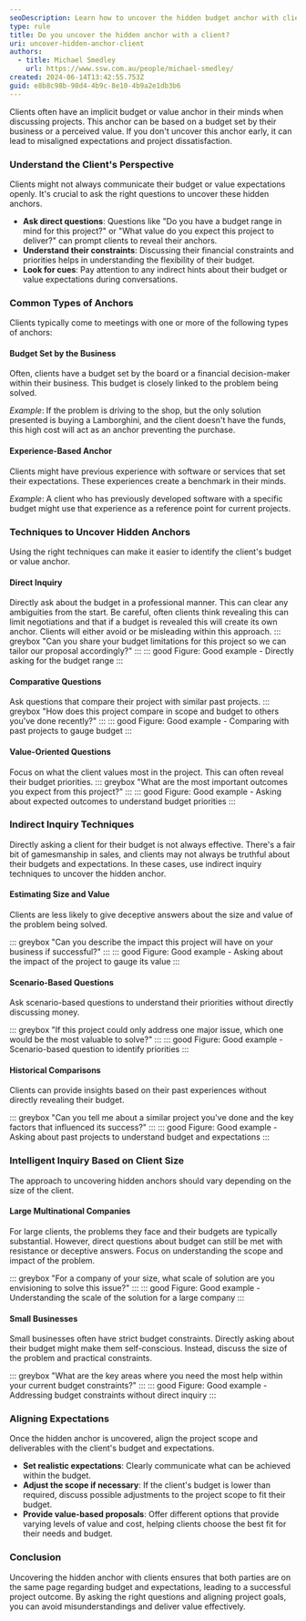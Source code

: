 ```yaml
---
seoDescription: Learn how to uncover the hidden budget anchor with clients to set realistic expectations and align project goals.
type: rule
title: Do you uncover the hidden anchor with a client?
uri: uncover-hidden-anchor-client
authors:
  - title: Michael Smedley
    url: https://www.ssw.com.au/people/michael-smedley/
created: 2024-06-14T13:42:55.753Z
guid: e8b8c98b-98d4-4b9c-8e10-4b9a2e1db3b6
---
```


Clients often have an implicit budget or value anchor in their minds when discussing projects. This anchor can be based on a budget set by their business or a perceived value. If you don't uncover this anchor early, it can lead to misaligned expectations and project dissatisfaction.

<!--endintro-->

### Understand the Client's Perspective

Clients might not always communicate their budget or value expectations openly. It's crucial to ask the right questions to uncover these hidden anchors.

* **Ask direct questions**: Questions like "Do you have a budget range in mind for this project?" or "What value do you expect this project to deliver?" can prompt clients to reveal their anchors.
* **Understand their constraints**: Discussing their financial constraints and priorities helps in understanding the flexibility of their budget.
* **Look for cues**: Pay attention to any indirect hints about their budget or value expectations during conversations.

### Common Types of Anchors

Clients typically come to meetings with one or more of the following types of anchors:

#### Budget Set by the Business
Often, clients have a budget set by the board or a financial decision-maker within their business. This budget is closely linked to the problem being solved.

*Example*: If the problem is driving to the shop, but the only solution presented is buying a Lamborghini, and the client doesn't have the funds, this high cost will act as an anchor preventing the purchase.

#### Experience-Based Anchor
Clients might have previous experience with software or services that set their expectations. These experiences create a benchmark in their minds.

*Example*: A client who has previously developed software with a specific budget might use that experience as a reference point for current projects.

### Techniques to Uncover Hidden Anchors

Using the right techniques can make it easier to identify the client's budget or value anchor.

#### Direct Inquiry
Directly ask about the budget in a professional manner. This can clear any ambiguities from the start. 
Be careful, often clients think revealing this can limit negotiations and that if a budget is revealed this will create its own anchor. Clients will either avoid or be misleading within this approach. 
::: greybox
"Can you share your budget limitations for this project so we can tailor our proposal accordingly?"
:::
::: good
Figure: Good example - Directly asking for the budget range
:::

#### Comparative Questions
Ask questions that compare their project with similar past projects.
::: greybox
"How does this project compare in scope and budget to others you've done recently?"
:::
::: good
Figure: Good example - Comparing with past projects to gauge budget
:::

#### Value-Oriented Questions
Focus on what the client values most in the project. This can often reveal their budget priorities.
::: greybox
"What are the most important outcomes you expect from this project?"
:::
::: good
Figure: Good example - Asking about expected outcomes to understand budget priorities
:::

### Indirect Inquiry Techniques

Directly asking a client for their budget is not always effective. There's a fair bit of gamesmanship in sales, and clients may not always be truthful about their budgets and expectations. In these cases, use indirect inquiry techniques to uncover the hidden anchor.

#### Estimating Size and Value
Clients are less likely to give deceptive answers about the size and value of the problem being solved.

::: greybox
"Can you describe the impact this project will have on your business if successful?"
:::
::: good
Figure: Good example - Asking about the impact of the project to gauge its value
:::

#### Scenario-Based Questions
Ask scenario-based questions to understand their priorities without directly discussing money.

::: greybox
"If this project could only address one major issue, which one would be the most valuable to solve?"
:::
::: good
Figure: Good example - Scenario-based question to identify priorities
:::

#### Historical Comparisons
Clients can provide insights based on their past experiences without directly revealing their budget.

::: greybox
"Can you tell me about a similar project you've done and the key factors that influenced its success?"
:::
::: good
Figure: Good example - Asking about past projects to understand budget and expectations
:::

### Intelligent Inquiry Based on Client Size

The approach to uncovering hidden anchors should vary depending on the size of the client.

#### Large Multinational Companies
For large clients, the problems they face and their budgets are typically substantial. However, direct questions about budget can still be met with resistance or deceptive answers. Focus on understanding the scope and impact of the problem.

::: greybox
"For a company of your size, what scale of solution are you envisioning to solve this issue?"
:::
::: good
Figure: Good example - Understanding the scale of the solution for a large company
:::

#### Small Businesses
Small businesses often have strict budget constraints. Directly asking about their budget might make them self-conscious. Instead, discuss the size of the problem and practical constraints.

::: greybox
"What are the key areas where you need the most help within your current budget constraints?"
:::
::: good
Figure: Good example - Addressing budget constraints without direct inquiry
:::

### Aligning Expectations

Once the hidden anchor is uncovered, align the project scope and deliverables with the client's budget and expectations.

* **Set realistic expectations**: Clearly communicate what can be achieved within the budget.
* **Adjust the scope if necessary**: If the client's budget is lower than required, discuss possible adjustments to the project scope to fit their budget.
* **Provide value-based proposals**: Offer different options that provide varying levels of value and cost, helping clients choose the best fit for their needs and budget.

### Conclusion

Uncovering the hidden anchor with clients ensures that both parties are on the same page regarding budget and expectations, leading to a successful project outcome. By asking the right questions and aligning project goals, you can avoid misunderstandings and deliver value effectively.
